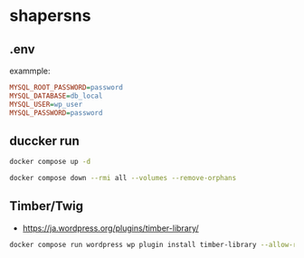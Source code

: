 # shapersns

## .env

exammple:

```ini
MYSQL_ROOT_PASSWORD=password
MYSQL_DATABASE=db_local
MYSQL_USER=wp_user
MYSQL_PASSWORD=password
```

## duccker run

```bash
docker compose up -d
```

```bash
docker compose down --rmi all --volumes --remove-orphans
```

## Timber/Twig

- https://ja.wordpress.org/plugins/timber-library/

```bash
docker compose run wordpress wp plugin install timber-library --allow-root
```
